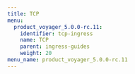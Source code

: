 ```yaml
---
title: TCP
menu:
  product_voyager_5.0.0-rc.11:
    identifier: tcp-ingress
    name: TCP
    parent: ingress-guides
    weight: 20
menu_name: product_voyager_5.0.0-rc.11
---
```


